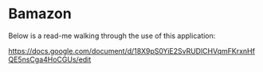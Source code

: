 # Bamazon

Below is a read-me walking through the use of this application:

https://docs.google.com/document/d/18X9pS0YiE2SvRUDlCHVqmFKrxnHfQE5nsCga4HoCGUs/edit